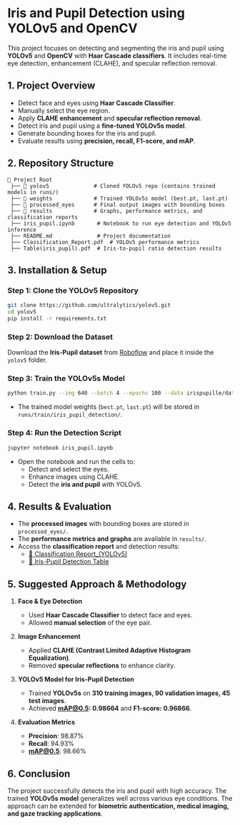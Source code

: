 # **Iris and Pupil Detection using YOLOv5 and OpenCV**

This project focuses on detecting and segmenting the iris and pupil using **YOLOv5** and **OpenCV** with **Haar Cascade classifiers**. It includes real-time eye detection, enhancement (CLAHE), and specular reflection removal.

## **1. Project Overview**
- Detect face and eyes using **Haar Cascade Classifier**.
- Manually select the eye region.
- Apply **CLAHE enhancement** and **specular reflection removal**.
- Detect iris and pupil using a **fine-tuned YOLOv5s model**.
- Generate bounding boxes for the iris and pupil.
- Evaluate results using **precision, recall, F1-score, and mAP**.

## **2. Repository Structure**
```
📂 Project Root
 ├── 📂 yolov5              # Cloned YOLOv5 repo (contains trained models in runs/)
 ├── 📂 weights             # Trained YOLOv5s model (best.pt, last.pt)
 ├── 📂 processed_eyes      # Final output images with bounding boxes
 ├── 📂 results             # Graphs, performance metrics, and classification reports
 ├── iris_pupil.ipynb       # Notebook to run eye detection and YOLOv5 inference
 ├── README.md              # Project documentation
 ├── Classification_Report.pdf  # YOLOv5 performance metrics
 ├── Table(iris_pupil).pdf  # Iris-to-pupil ratio detection results
```

## **3. Installation & Setup**
### **Step 1: Clone the YOLOv5 Repository**
```bash
git clone https://github.com/ultralytics/yolov5.git
cd yolov5
pip install -r requirements.txt
```

### **Step 2: Download the Dataset**
Download the **Iris-Pupil dataset** from [Roboflow](https://universe.roboflow.com/iris-annotation/irispupille) and place it inside the `yolov5` folder.

### **Step 3: Train the YOLOv5s Model**
```bash
python train.py --img 640 --batch 4 --epochs 100 --data irispupille/data.yaml --weights yolov5s.pt --name iris_pupil_detection
```
- The trained model weights (`best.pt`, `last.pt`) will be stored in `runs/train/iris_pupil_detection/`.

### **Step 4: Run the Detection Script**
```bash
jupyter notebook iris_pupil.ipynb
```
- Open the notebook and run the cells to:
  - Detect and select the eyes.
  - Enhance images using CLAHE.
  - Detect the **iris and pupil** with YOLOv5.

## **4. Results & Evaluation**
- The **processed images** with bounding boxes are stored in `processed_eyes/`.
- The **performance metrics and graphs** are available in `results/`.
- Access the **classification report** and detection results:
  - [📄 Classification Report_(YOLOv5)](./Classification_Report(YOLOv5).pdf)
  - [📄 Iris-Pupil Detection Table](./Table(iris_pupil).pdf)

## **5. Suggested Approach & Methodology**
1. **Face & Eye Detection**  
   - Used **Haar Cascade Classifier** to detect face and eyes.  
   - Allowed **manual selection** of the eye pair.

2. **Image Enhancement**  
   - Applied **CLAHE (Contrast Limited Adaptive Histogram Equalization)**.  
   - Removed **specular reflections** to enhance clarity.

3. **YOLOv5 Model for Iris-Pupil Detection**  
   - Trained **YOLOv5s** on **310 training images, 90 validation images, 45 test images**.  
   - Achieved **mAP@0.5: 0.98664** and **F1-score: 0.96866**.

4. **Evaluation Metrics**  
   - **Precision**: 98.87%  
   - **Recall**: 94.93%  
   - **mAP@0.5**: 98.66%  

## **6. Conclusion**
The project successfully detects the iris and pupil with high accuracy. The trained **YOLOv5s model** generalizes well across various eye conditions. The approach can be extended for **biometric authentication, medical imaging, and gaze tracking applications**.
